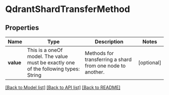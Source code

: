 # QdrantShardTransferMethod



## Properties
Name | Type | Description | Notes
------------ | ------------- | ------------- | -------------
**value** | This is a oneOf model. The value must be exactly one of the following types: String | Methods for transferring a shard from one node to another. | [optional] 




[[Back to Model list]](../README.md#models) [[Back to API list]](../README.md#api-endpoints) [[Back to README]](../README.md)


